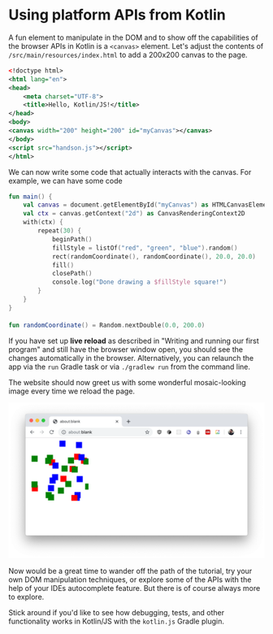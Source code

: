 # Using platform APIs from Kotlin

A fun element to manipulate in the DOM and to show off the capabilities of the browser APIs in Kotlin is a `<canvas>` element. Let's adjust the contents of `/src/main/resources/index.html` to add a 200x200 canvas to the page.

```xml
<!doctype html>
<html lang="en">
<head>
    <meta charset="UTF-8">
    <title>Hello, Kotlin/JS!</title>
</head>
<body>
<canvas width="200" height="200" id="myCanvas"></canvas>
</body>
<script src="handson.js"></script>
</html>
```

We can now write some code that actually interacts with the canvas. For example, we can have some code 

```kotlin
fun main() {
    val canvas = document.getElementById("myCanvas") as HTMLCanvasElement
    val ctx = canvas.getContext("2d") as CanvasRenderingContext2D
    with(ctx) {
        repeat(30) {
            beginPath()
            fillStyle = listOf("red", "green", "blue").random()
            rect(randomCoordinate(), randomCoordinate(), 20.0, 20.0)
            fill()
            closePath()
            console.log("Done drawing a $fillStyle square!")
        }
    }
}

fun randomCoordinate() = Random.nextDouble(0.0, 200.0)
```

If you have set up **live reload** as described in "Writing and running our first program" and still have the browser window open, you should see the changes automatically in the browser. Alternatively, you can relaunch the app via the `run` Gradle task or via `./gradlew run` from the command line.

The website should now greet us with some wonderful mosaic-looking image every time we reload the page.

![img](./assets/img.png)

Now would be a great time to wander off the path of the tutorial, try your own DOM manipulation techniques, or explore some of the APIs with the help of your IDEs autocomplete feature. But there is of course always more to explore.

Stick around if you'd like to see how debugging, tests, and other functionality works in Kotlin/JS with the `kotlin.js` Gradle plugin.